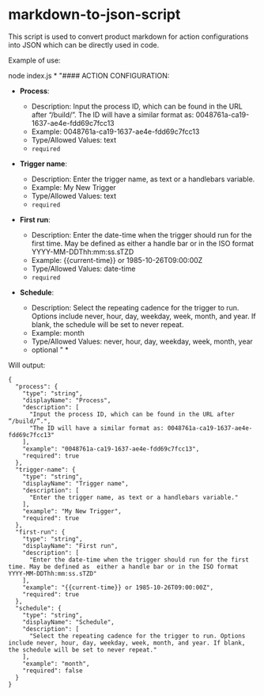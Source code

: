# markdown-to-json-script


This script is used to convert product markdown for action configurations into JSON which can be directly used in code.



Example of use:

node index.js \*
"#### ACTION CONFIGURATION: 
* **Process**:
	* Description: Input the process ID, which can be found in the URL after “/build/”.
The ID will have a similar format as: 0048761a-ca19-1637-ae4e-fdd69c7fcc13
	* Example: 0048761a-ca19-1637-ae4e-fdd69c7fcc13
	* Type/Allowed Values: text
	* `required`

* **Trigger name**:
	* Description: Enter the trigger name, as text or a handlebars variable.
	* Example: My New Trigger
	* Type/Allowed Values: text
	* `required`

* **First run**:
	* Description: Enter the date-time when the trigger should run for the first time. May be defined as  either a handle bar or in the ISO format YYYY-MM-DDThh:mm:ss.sTZD
	* Example: {{current-time}} or 1985-10-26T09:00:00Z
	* Type/Allowed Values: date-time
	* `required`

* **Schedule**:
	* Description: Select the repeating cadence for the trigger to run. Options include never, hour, day, weekday, week, month, and year. If blank, the schedule will be set to never repeat.
 	* Example: month
	* Type/Allowed Values: never, hour, day, weekday, week, month, year
	* optional
"
\*


Will output: 
```
{
  "process": {
    "type": "string",
    "displayName": "Process",
    "description": [
      "Input the process ID, which can be found in the URL after “/build/”.",
      "The ID will have a similar format as: 0048761a-ca19-1637-ae4e-fdd69c7fcc13"
    ],
    "example": "0048761a-ca19-1637-ae4e-fdd69c7fcc13",
    "required": true
  },
  "trigger-name": {
    "type": "string",
    "displayName": "Trigger name",
    "description": [
      "Enter the trigger name, as text or a handlebars variable."
    ],
    "example": "My New Trigger",
    "required": true
  },
  "first-run": {
    "type": "string",
    "displayName": "First run",
    "description": [
      "Enter the date-time when the trigger should run for the first time. May be defined as  either a handle bar or in the ISO format YYYY-MM-DDThh:mm:ss.sTZD"
    ],
    "example": "{{current-time}} or 1985-10-26T09:00:00Z",
    "required": true
  },
  "schedule": {
    "type": "string",
    "displayName": "Schedule",
    "description": [
      "Select the repeating cadence for the trigger to run. Options include never, hour, day, weekday, week, month, and year. If blank, the schedule will be set to never repeat."
    ],
    "example": "month",
    "required": false
  }
}
```
